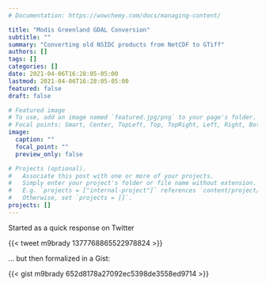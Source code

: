 ```yaml
---
# Documentation: https://wowchemy.com/docs/managing-content/

title: "Modis Greenland GDAL Conversion"
subtitle: ""
summary: "Converting old NSIDC products from NetCDF to GTiff"
authors: []
tags: []
categories: []
date: 2021-04-06T16:28:05-05:00
lastmod: 2021-04-06T16:28:05-05:00
featured: false
draft: false

# Featured image
# To use, add an image named `featured.jpg/png` to your page's folder.
# Focal points: Smart, Center, TopLeft, Top, TopRight, Left, Right, BottomLeft, Bottom, BottomRight.
image:
  caption: ""
  focal_point: ""
  preview_only: false

# Projects (optional).
#   Associate this post with one or more of your projects.
#   Simply enter your project's folder or file name without extension.
#   E.g. `projects = ["internal-project"]` references `content/project/deep-learning/index.md`.
#   Otherwise, set `projects = []`.
projects: []
---
```

Started as a quick response on Twitter

{{< tweet m9brady 1377768865522978824 >}}

... but then formalized in a Gist:

{{< gist m9brady 652d8178a27092ec5398de3558ed9714 >}}
